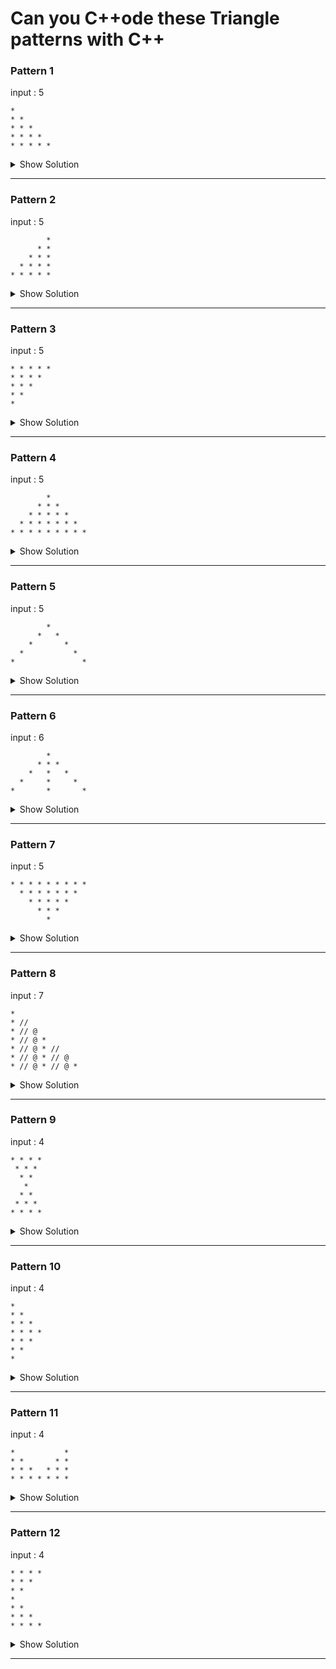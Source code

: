 # Can you C++ode these Triangle patterns with C++


### Pattern 1

input : 5
```
*
* *
* * *
* * * *
* * * * *
```

<details> <summary>Show Solution</summary>

Solution by : [@your_name](github_account_url)

```C++
#include <iostream>
using namespace std;
int main()
{
    int i, j;
    for (i = 0; i < 5; i++)
    {
        for (j = 0; j <= i; j++)
        {
            cout << " * ";
        }
        cout << "\n";
    }
}
```
</details>

---

### Pattern 2

input : 5
```
        *
      * *
    * * *
  * * * *
* * * * *

```

<details> <summary>Show Solution</summary>  

Solution by : [@your_name](github_account_url)

```C++
#include <iostream>
using namespace std;
int main()
{
    int i = 0, j = 0;

    for (i = 1; i <= 5; i++)
    {
        // Print spaces
        for (j = i; j < 5; j++)
        {
            cout << "  ";
        }
        // Print star
        for (j = 1; j <= i; j++)
        {
            cout << "* ";
        }
        // Print new line
        cout << "\n";
    }
}
```
</details>

---

### Pattern 3

input : 5
```
* * * * *
* * * *
* * *
* *
*
```

<details> <summary>Show Solution</summary>  

Solution by : [@your_name](github_accccount_url)

```C++
#include <iostream>
using namespace std;
int main()
{
    int i = 0, j = 0;

    for (i = 1; i <= 5; i++)
    {
        for (j = i; j <= 5; j++)
        {
            cout << " *";
        }

        // Print new line
        cout << "\n";
    }
}
```
</details>

---

### Pattern 4

input : 5
```
        *
      * * *
    * * * * *
  * * * * * * *
* * * * * * * * *
```

<details> <summary>Show Solution</summary>  

Solution by : [@your_name](github_account_url)

```C++
// C++ code to demonstrate star pattern
#include <iostream>
using namespace std;
int main()
{
    int i = 0, j = 0, k = 0, n = 5;
    while (i < n)
    {
        while (k <= n - i - 2)
        {
            cout << " ";
            k++;
        }
        k = 0;

        while (j < 2 * i - 1)
        {
            cout << "*";
            j++;
        }
        j = 0;
        i++;
        cout << endl;
    }
}

```
</details>

---

### Pattern 5

input : 5
```
        *
      *   *
    *       *
  *           *
*               *
```

<details> <summary>Show Solution</summary>  

Solution by : [@your_name](github_account_url)

```C++


```
</details>

---

### Pattern 6

input : 6
```
        *
      * * *
    *   *   *
  *     *     *
*       *       *
```

<details> <summary>Show Solution</summary>  

Solution by : [@your_name](github_account_url)

```C++
// your solution here
```
</details>

---

### Pattern 7

input : 5
```
* * * * * * * * *
  * * * * * * *
    * * * * *
      * * *
        *
```

<details> <summary>Show Solution</summary>  

Solution by : [@your_name](github_account_url)

```C++
// your solution here
```
</details>

---

### Pattern 8

input : 7
```
*
* //
* // @
* // @ *
* // @ * //
* // @ * // @
* // @ * // @ *
```

<details> <summary>Show Solution</summary>  

Solution by : [@your_name](github_account_url)

```C++
// your solution here
```
</details>

---

### Pattern 9

input : 4
```
* * * *
 * * *
  * *
   *
  * *
 * * *
* * * *
```

<details> <summary>Show Solution</summary>  

Solution by : [@your_name](github_account_url)

```C++
// your solution here
```
</details>

---

### Pattern 10

input : 4
```
*
* *
* * *
* * * *
* * *
* *
*
```

<details> <summary>Show Solution</summary>  

Solution by : [@your_name](github_account_url)

```C++
// your solution here
```
</details>

---

### Pattern 11

input : 4
```
*           *
* *       * *
* * *   * * *
* * * * * * *
```

<details> <summary>Show Solution</summary>  

Solution by : [@your_name](github_account_url)

```C++
// your solution here
```
</details>

---

### Pattern 12

input : 4
```
* * * *
* * *
* *
*
* *
* * *
* * * *
```

<details> <summary>Show Solution</summary>  

Solution by : [@your_name](github_account_url)

```C++
// your solution here
```
</details>

---
